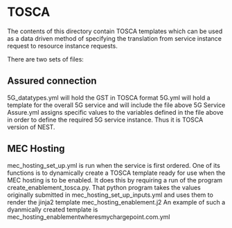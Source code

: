 # TOSCA

The contents of this directory contain TOSCA templates which can be used as a data driven method of specifying the translation from service instance request to resource instance requests.

There are two sets of files:

## Assured connection
5G_datatypes.yml will hold the GST in TOSCA format
5G.yml will hold a template for the overall 5G service and will include the file above
5G Service Assure.yml assigns specific values to the variables defined in the file above in order to define the required 5G service instance. Thus it is TOSCA version of NEST.

## MEC Hosting
mec_hosting_set_up.yml is run when the service is first ordered. One of its functions is to dynamically create a TOSCA template ready for use when the MEC hosting is to be enabled. It does this by requiring a run of the program create_enablement_tosca.py. That python program takes the values originally submitted in mec_hosting_set_up_inputs.yml and uses them to render the jinja2 template mec_hosting_enablement.j2
An example of such a dyanmically created template is mec_hosting_enablementwheresmychargepoint.com.yml